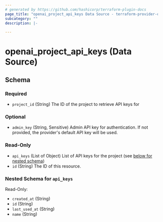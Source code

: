 ```yaml
---
# generated by https://github.com/hashicorp/terraform-plugin-docs
page_title: "openai_project_api_keys Data Source - terraform-provider-openai"
subcategory: ""
description: |-
  
---
```


# openai_project_api_keys (Data Source)





<!-- schema generated by tfplugindocs -->
## Schema

### Required

- `project_id` (String) The ID of the project to retrieve API keys for

### Optional

- `admin_key` (String, Sensitive) Admin API key for authentication. If not provided, the provider's default API key will be used.

### Read-Only

- `api_keys` (List of Object) List of API keys for the project (see [below for nested schema](#nestedatt--api_keys))
- `id` (String) The ID of this resource.

<a id="nestedatt--api_keys"></a>
### Nested Schema for `api_keys`

Read-Only:

- `created_at` (String)
- `id` (String)
- `last_used_at` (String)
- `name` (String)
